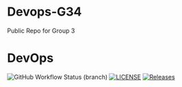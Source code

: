 # Devops-G34
Public Repo for Group 3

# DevOps
![GitHub Workflow Status (branch)](https://img.shields.io/github/workflow/status/brenda-leeCee/Devops-G3/main.yml/develop?style=flat-square)
[![LICENSE](https://img.shields.io/github/license/brenda-leeCee/Devops-G3.svg?style=flat-square)](https://github.com/brenda-leeCee/Devops-G3/blob/master/LICENSE)
[![Releases](https://img.shields.io/github/release/brenda-leeCee/Devops-G3/all.svg?style=flat-square)](https://github.com/brenda-leeCee/Devops-G3/releases)
